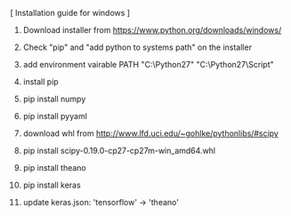 [ Installation guide for windows ]
1. Download installer from https://www.python.org/downloads/windows/
2. Check "pip" and "add python to systems path" on the installer
3. add environment vairable PATH "C:\Python27" "C:\Python27\Script"
4. install pip

5. pip install numpy
6. pip install pyyaml
7. download whl from http://www.lfd.uci.edu/~gohlke/pythonlibs/#scipy
8. pip install scipy-0.19.0-cp27-cp27m-win_amd64.whl

9. pip install theano
10. pip install keras

11. update keras.json: 'tensorflow' -> 'theano'
